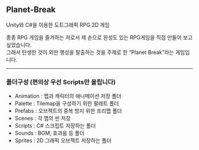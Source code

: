 ## Planet-Break
Unity와 C#을 이용한 도트그래픽 RPG 2D 게임

종종 RPG 게임을 즐겨하는 저로서 제 손으로 완성도 있는 RPG게임을 직접 만들어 보고 싶었습니다. <br>
그래서 탄생한 것이 외딴 행성을 탈출하는 것을 주제로 한 “Planet Break”라는 게임입니다.

***

### 폴더구성 (편의상 우선 Scripts만 올립니다)
* Animation : 맵과 캐릭터의 애니메이션 저장 폴더
* Palette : Tilemap을 구성하기 위한 팔레트 폴더
* Prefabs : 오브젝트의 중복 방지 위한 프리팹 폴더
* Scenes : 각 맵의 씬 저장
* Scripts : C# 스크립트 저장하는 폴더
* Sounds : BGM, 효과음 등 폴더
* Sprites : 2D 그래픽 오브젝트 저장하는 폴더
